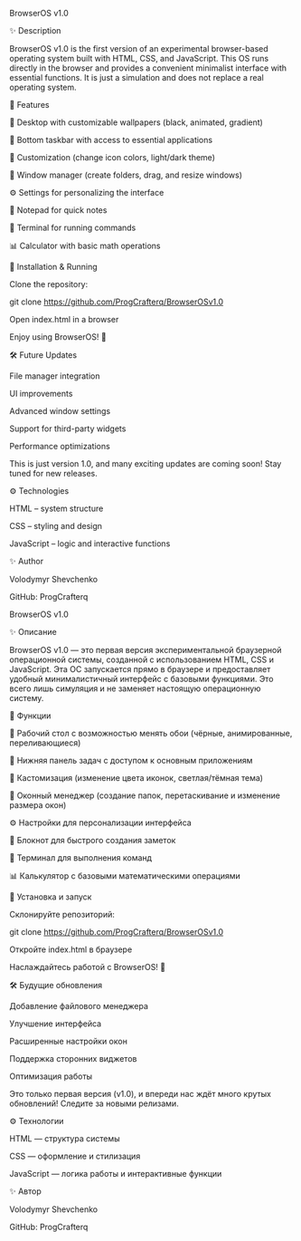BrowserOS v1.0

✨ Description

BrowserOS v1.0 is the first version of an experimental browser-based operating system built with HTML, CSS, and JavaScript. This OS runs directly in the browser and provides a convenient minimalist interface with essential functions. It is just a simulation and does not replace a real operating system.

🔧 Features

📁 Desktop with customizable wallpapers (black, animated, gradient)

🔄 Bottom taskbar with access to essential applications

🎨 Customization (change icon colors, light/dark theme)

🔢 Window manager (create folders, drag, and resize windows)

⚙️ Settings for personalizing the interface

📝 Notepad for quick notes

🤖 Terminal for running commands

📊 Calculator with basic math operations

📃 Installation & Running

Clone the repository:

git clone https://github.com/ProgCrafterq/BrowserOSv1.0

Open index.html in a browser

Enjoy using BrowserOS! 🚀

🛠️ Future Updates

File manager integration

UI improvements

Advanced window settings

Support for third-party widgets

Performance optimizations

This is just version 1.0, and many exciting updates are coming soon! Stay tuned for new releases.

⚙️ Technologies

HTML – system structure

CSS – styling and design

JavaScript – logic and interactive functions

✨ Author

Volodymyr Shevchenko

GitHub:  ProgCrafterq

BrowserOS v1.0

✨ Описание

BrowserOS v1.0 — это первая версия экспериментальной браузерной операционной системы, созданной с использованием HTML, CSS и JavaScript. Эта ОС запускается прямо в браузере и предоставляет удобный минималистичный интерфейс с базовыми функциями. Это всего лишь симуляция и не заменяет настоящую операционную систему.

🔧 Функции

📁 Рабочий стол с возможностью менять обои (чёрные, анимированные, переливающиеся)

🔄 Нижняя панель задач с доступом к основным приложениям

🎨 Кастомизация (изменение цвета иконок, светлая/тёмная тема)

🔢 Оконный менеджер (создание папок, перетаскивание и изменение размера окон)

⚙️ Настройки для персонализации интерфейса

📝 Блокнот для быстрого создания заметок

🤖 Терминал для выполнения команд

📊 Калькулятор с базовыми математическими операциями

📃 Установка и запуск

Склонируйте репозиторий:

git clone https://github.com/ProgCrafterq/BrowserOSv1.0

Откройте index.html в браузере

Наслаждайтесь работой с BrowserOS! 🚀

🛠️ Будущие обновления

Добавление файлового менеджера

Улучшение интерфейса

Расширенные настройки окон

Поддержка сторонних виджетов

Оптимизация работы

Это только первая версия (v1.0), и впереди нас ждёт много крутых обновлений! Следите за новыми релизами.

⚙️ Технологии

HTML — структура системы

CSS — оформление и стилизация

JavaScript — логика работы и интерактивные функции

✨ Автор 

Volodymyr Shevchenko 

GitHub: ProgCrafterq


